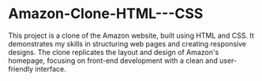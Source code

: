 # Amazon-Clone-HTML---CSS
This project is a clone of the Amazon website, built using HTML and CSS. It demonstrates my skills in structuring web pages and creating responsive designs. The clone replicates the layout and design of Amazon's homepage, focusing on front-end development with a clean and user-friendly interface.
